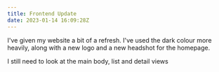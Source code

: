 ```yaml
---
title: Frontend Update
date: 2023-01-14 16:09:28Z
---
```


﻿I've given my website a bit of a refresh. I've used the dark colour more heavily, along with a new logo and a new headshot for the homepage.&#x20;

I﻿ still need to look at the main body, list and detail views
